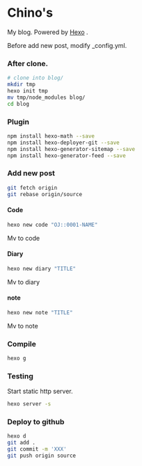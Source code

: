# Chino's
My blog.
Powered by [Hexo](https://hexo.io/) .

Before add new post, modify _config.yml.


### After clone.
``` bash
# clone into blog/
mkdir tmp
hexo init tmp
mv tmp/node_modules blog/
cd blog
```


### Plugin
``` bash
npm install hexo-math --save
npm install hexo-deployer-git --save
npm install hexo-generator-sitemap --save
npm install hexo-generator-feed --save
```

### Add new post
``` bash
git fetch origin
git rebase origin/source
```

#### Code
``` bash
hexo new code "OJ::0001-NAME"
```
Mv to code

#### Diary
``` bash
hexo new diary "TITLE"
```
Mv to diary

#### note
``` bash
hexo new note "TITLE"
```
Mv to note

### Compile
``` bash
hexo g
```

### Testing
Start static http server.
``` bash
hexo server -s
```

### Deploy to github
``` bash
hexo d
git add .
git commit -m 'XXX'
git push origin source
```
